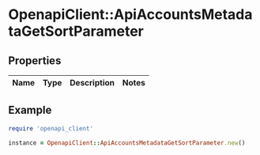 # OpenapiClient::ApiAccountsMetadataGetSortParameter

## Properties

| Name | Type | Description | Notes |
| ---- | ---- | ----------- | ----- |

## Example

```ruby
require 'openapi_client'

instance = OpenapiClient::ApiAccountsMetadataGetSortParameter.new()
```

